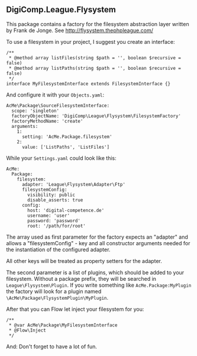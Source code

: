 DigiComp.League.Flysystem
-------------------------


This package contains a factory for the filesystem abstraction layer written by Frank de Jonge.
See http://flysystem.thephpleague.com/

To use a filesystem in your project, I suggest you create an interface:

    /**
     * @method array listFiles(string $path = '', boolean $recursive = false)
     * @method array listPaths(string $path = '', boolean $recursive = false)
     */
    interface MyFilesystemInterface extends FilesystemInterface {}

And configure it with your `Objects.yaml`:

    AcMe\Package\SourceFilesystemInterface:
      scope: 'singleton'
      factoryObjectName: 'DigiComp\League\Flysystem\FilesystemFactory'
      factoryMethodName: 'create'
      arguments:
        1:
          setting: 'AcMe.Package.filesystem'
        2:
          value: ['ListPaths', 'ListFiles']

While your `Settings.yaml` could look like this:

    AcMe:
      Package:
        filesystem:
          adapter: 'League\Flysystem\Adapter\Ftp'
          filesystemConfig:
            visibility: public
            disable_asserts: true
          config:
            host: 'digital-competence.de'
            username: 'user'
            password: 'password'
            root: '/path/for/root'

The array used as first parameter for the factory expects an "adapter" and allows a "filesystemConfig" - key and all 
constructor arguments needed for the instantiation of the configured adapter. 

All other keys will be treated as property setters for the adapter.

The second parameter is a list of plugins, which should be added to your filesystem. Without a package prefix, they will
be searched in `League\Flysystem\Plugin`. If you write something like `AcMe.Package:MyPlugin` the factory will look for a
plugin named `\AcMe\Package\FlysystemPlugin\MyPlugin`.

After that you can Flow let inject your filesystem for you:

    /**
     * @var AcMe\Package\MyFilesystemInterface
     * @Flow\Inject
     */

And: Don't forget to have a lot of fun.
